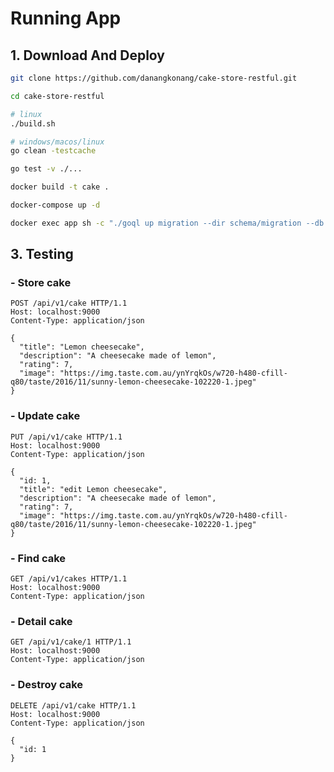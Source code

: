 # Running App

## 1. Download And Deploy
```bash
git clone https://github.com/danangkonang/cake-store-restful.git

cd cake-store-restful

# linux
./build.sh

# windows/macos/linux
go clean -testcache

go test -v ./...

docker build -t cake .

docker-compose up -d

docker exec app sh -c "./goql up migration --dir schema/migration --db mysql://danang:danang@tcp\(mysql:3306\)/db-cake?parseTime=true&loc=Asia%2FJakarta"
```

## 3. Testing

### - Store cake
```http
POST /api/v1/cake HTTP/1.1
Host: localhost:9000
Content-Type: application/json

{
  "title": "Lemon cheesecake",
  "description": "A cheesecake made of lemon",
  "rating": 7,
  "image": "https://img.taste.com.au/ynYrqkOs/w720-h480-cfill-q80/taste/2016/11/sunny-lemon-cheesecake-102220-1.jpeg"
}
```

### - Update cake
```http
PUT /api/v1/cake HTTP/1.1
Host: localhost:9000
Content-Type: application/json

{
  "id: 1,
  "title": "edit Lemon cheesecake",
  "description": "A cheesecake made of lemon",
  "rating": 7,
  "image": "https://img.taste.com.au/ynYrqkOs/w720-h480-cfill-q80/taste/2016/11/sunny-lemon-cheesecake-102220-1.jpeg"
}
```

### - Find cake
```http
GET /api/v1/cakes HTTP/1.1
Host: localhost:9000
Content-Type: application/json
```

### - Detail cake
```http
GET /api/v1/cake/1 HTTP/1.1
Host: localhost:9000
Content-Type: application/json
```

### - Destroy cake
```http
DELETE /api/v1/cake HTTP/1.1
Host: localhost:9000
Content-Type: application/json

{
  "id: 1
}
```